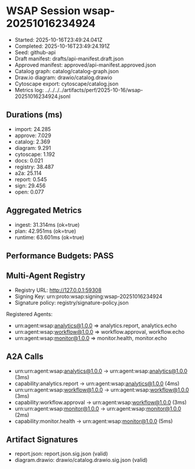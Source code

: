 # WSAP Session wsap-20251016234924

- Started: 2025-10-16T23:49:24.041Z
- Completed: 2025-10-16T23:49:24.191Z
- Seed: github-api
- Draft manifest: drafts/api-manifest.draft.json
- Approved manifest: approved/api-manifest.approved.json
- Catalog graph: catalog/catalog-graph.json
- Draw.io diagram: drawio/catalog.drawio
- Cytoscape export: cytoscape/catalog.json
- Metrics log: ../../../../artifacts/perf/2025-10-16/wsap-20251016234924.jsonl

## Durations (ms)

- import: 24.285
- approve: 7.029
- catalog: 2.369
- diagram: 9.291
- cytoscape: 1.192
- docs: 0.021
- registry: 38.487
- a2a: 25.114
- report: 0.545
- sign: 29.456
- open: 0.077

## Aggregated Metrics
- ingest: 31.314ms (ok=true)
- plan: 42.951ms (ok=true)
- runtime: 63.601ms (ok=true)

## Performance Budgets: PASS

## Multi-Agent Registry

- Registry URL: http://127.0.0.1:59308
- Signing Key: urn:proto:wsap:signing:wsap-20251016234924
- Signature policy: registry/signature-policy.json

Registered Agents:
- urn:agent:wsap:analytics@1.0.0 ⇒ analytics.report, analytics.echo
- urn:agent:wsap:workflow@1.0.0 ⇒ workflow.approval, workflow.echo
- urn:agent:wsap:monitor@1.0.0 ⇒ monitor.health, monitor.echo

## A2A Calls

- urn:urn:agent:wsap:analytics@1.0.0 → urn:agent:wsap:analytics@1.0.0 (3ms)
- capability:analytics.report → urn:agent:wsap:analytics@1.0.0 (4ms)
- urn:urn:agent:wsap:workflow@1.0.0 → urn:agent:wsap:workflow@1.0.0 (3ms)
- capability:workflow.approval → urn:agent:wsap:workflow@1.0.0 (3ms)
- urn:urn:agent:wsap:monitor@1.0.0 → urn:agent:wsap:monitor@1.0.0 (2ms)
- capability:monitor.health → urn:agent:wsap:monitor@1.0.0 (5ms)

## Artifact Signatures

- report.json: report.json.sig.json (valid)
- diagram.drawio: drawio/catalog.drawio.sig.json (valid)
